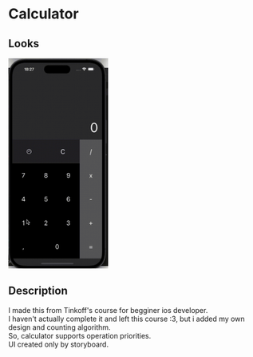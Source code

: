 # Calculator

## Looks

<img src="https://github.com/londxz/Calculator/blob/main/calcGif.gif" width=200 height=420>

## Description
I made this from Tinkoff's course for begginer ios developer.  
I haven't actually complete it and left this course :3, but i added my own design and counting algorithm.  
So, calculator supports operation priorities.  
UI created only by storyboard.




